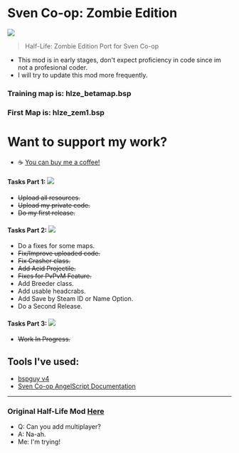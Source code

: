# Sven Co-op: Zombie Edition
![](https://i.imgur.com/ee9K4AJ.png)
> Half-Life: Zombie Edition Port for Sven Co-op

- This mod is in early stages, don't expect proficiency in code since im not a profesional coder.
- I will try to update this mod more frequently.

### Training map is: hlze_betamap.bsp
### First Map is: hlze_zem1.bsp
# Want to support my work?
- ☕ <a href="https://www.buymeacoffee.com/GHmods">You can buy me a coffee!</a>

#### Tasks Part 1: ![](https://geps.dev/progress/100)
  - ~~Upload all resources.~~
  - ~~Upload my private code.~~
  - ~~Do my first release.~~
#### Tasks Part 2: ![](https://geps.dev/progress/44)
  - Do a fixes for some maps.
  - ~~Fix/Improve uploaded code.~~
  - ~~Fix Crasher class.~~
  - ~~Add Acid Projectile.~~
  - ~~Fixes for PvPvM Feature.~~
  - Add Breeder class.
  - Add usable headcrabs.
  - Add Save by Steam ID or Name Option.
  - Do a Second Release.
#### Tasks Part 3: ![](https://geps.dev/progress/1)
  - ~~Work In Progress.~~

## Tools I've used:
* <a href="https://github.com/wootguy/bspguy/releases/tag/v4">bspguy v4</a>
* <a href="https://baso88.github.io/SC_AngelScript/docs/">Sven Co-op AngelScript Documentation</a>
---
### Original Half-Life Mod <a href="https://www.moddb.com/mods/half-life-zombie-edition">Here</a>
* Q: Can you add multiplayer?
* A: Na-ah.
* Me: I'm trying!
